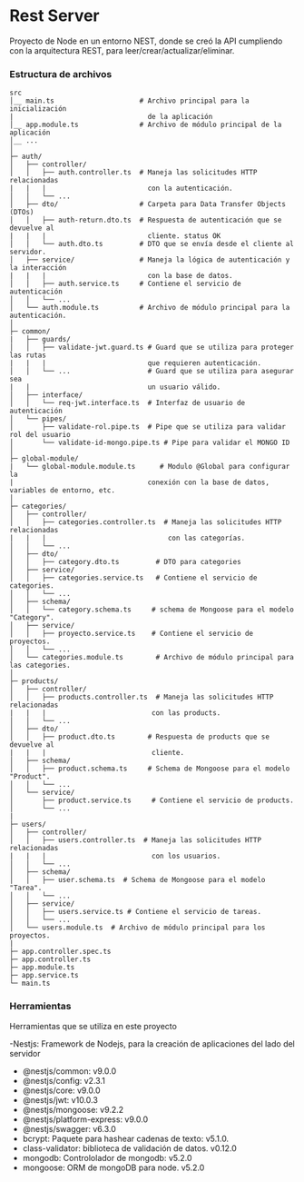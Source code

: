 # Rest Server
Proyecto de Node en un entorno NEST, donde se creó la API cumpliendo con la arquitectura REST, para leer/crear/actualizar/eliminar.


### Estructura de archivos

```
src
│__ main.ts                     # Archivo principal para la inicialización 
|                                 de la aplicación 
│__ app.module.ts               # Archivo de módulo principal de la aplicación
│__ ...
│   
├─ auth/
│   ├── controller/             
│   │   ├── auth.controller.ts  # Maneja las solicitudes HTTP relacionadas
|   |   |                         con la autenticación.
│   │   └── ...
│   ├── dto/                    # Carpeta para Data Transfer Objects (DTOs)
│   │   ├── auth-return.dto.ts  # Respuesta de autenticación que se devuelve al 
|   |   |                         cliente. status OK
│   │   └── auth.dto.ts         # DTO que se envía desde el cliente al servidor.
│   ├── service/                # Maneja la lógica de autenticación y la interacción 
|   |   |                         con la base de datos.
│   │   ├── auth.service.ts     # Contiene el servicio de autenticación
│   │   └── ...
│   └── auth.module.ts          # Archivo de módulo principal para la autenticación.
│
├─ common/
|   ├── guards/              
│   │   ├── validate-jwt.guard.ts # Guard que se utiliza para proteger las rutas 
|   |   |                         que requieren autenticación.
│   │   └── ...                   # Guard que se utiliza para asegurar sea 
|   |                             un usuario válido.
│   ├── interface/
│   │   └── req-jwt.interface.ts  # Interfaz de usuario de autenticación
│   └── pipes/                    
│       ├── validate-rol.pipe.ts  # Pipe que se utiliza para validar rol del usuario
│       └── validate-id-mongo.pipe.ts # Pipe para validar el MONGO ID
│
├─ global-module/
|   └── global-module.module.ts      # Modulo @Global para configurar la 
|                                 conexión con la base de datos, variables de entorno, etc.
│
├─ categories/
│   ├── controller/             
│   │   ├── categories.controller.ts  # Maneja las solicitudes HTTP relacionadas
|   |   |                              con las categorías.
│   │   └── ...
│   ├── dto/                    
│   │   ├── category.dto.ts         # DTO para categories
│   ├── service/                
│   │   ├── categories.service.ts   # Contiene el servicio de categories.
│   │   └── ...
│   ├── schema/                
│   │   └── category.schema.ts     # schema de Mongoose para el modelo "Category".
│   ├── service/                
│   │   ├── proyecto.service.ts    # Contiene el servicio de proyectos.
│   │   └── ...
│   └── categories.module.ts        # Archivo de módulo principal para las categories.
│
├─ products/
│   ├── controller/             
│   │   ├── products.controller.ts  # Maneja las solicitudes HTTP relacionadas
|   |   |                          con las products.
│   │   └── ...
│   ├── dto/                    
│   │   ├── product.dto.ts        # Respuesta de products que se devuelve al 
|   |   |                          cliente.
│   ├── schema/
│   │   ├── product.schema.ts     # Schema de Mongoose para el modelo "Product".
│   │   └── ...
│   └── service/
│       ├── product.service.ts     # Contiene el servicio de products.
│       └── ...
|
├─ users/
│   ├── controller/             
│   │   ├── users.controller.ts  # Maneja las solicitudes HTTP relacionadas 
|   |   |                          con los usuarios.
│   │   └── ...
│   ├── schema/
│   │   ├── user.schema.ts  # Schema de Mongoose para el modelo "Tarea".
│   │   └── ...
│   ├── service/
│   │   ├── users.service.ts # Contiene el servicio de tareas.
│   │   └── ...
│   └── users.module.ts  # Archivo de módulo principal para los proyectos.
|
├─ app.controller.spec.ts
├─ app.controller.ts
├─ app.module.ts
├─ app.service.ts
└─ main.ts
```

### Herramientas
Herramientas que se utiliza en este proyecto

-Nestjs: Framework de Nodejs, para la creación de aplicaciones del lado del servidor
  - @nestjs/common: v9.0.0
  - @nestjs/config: v2.3.1
  - @nestjs/core: v9.0.0
  - @nestjs/jwt: v10.0.3
  - @nestjs/mongoose: v9.2.2
  - @nestjs/platform-express: v9.0.0
  - @nestjs/swagger: v6.3.0
- bcrypt: Paquete para hashear cadenas de texto: v5.1.0.
- class-validator: biblioteca de validación de datos. v0.12.0
- mongodb: Contrololador de mongodb: v5.2.0
- mongoose: ORM de mongoDB para node. v5.2.0